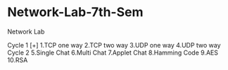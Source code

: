 # Network-Lab-7th-Sem

Network Lab 

Cycle 1
[+] 1.TCP one way
2.TCP two way
3.UDP one way
4.UDP two way
Cycle 2
5.Single Chat
6.Multi Chat
7.Applet Chat
8.Hamming Code
9.AES
10.RSA
